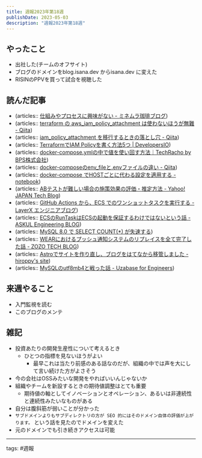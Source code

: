 ```yaml
---
title: 週報2023年第18週
publishDate: 2023-05-03
description: "週報2023年第18週"
---
```


## やったこと

- 出社した(チームのオフサイト)
- ブログのドメインをblog.isana.dev からisana.dev に変えた
- RISINのPPVを買って試合を視聴した

## 読んだ記事

- (articles:: [仕組みやプロセスに興味がない - ミネムラ珈琲ブログ](https://www.minemura-coffee.com/entry/2023/01/24/214808))
- (articles:: [terraform の aws_iam_policy_attachment は使わないほうが無難 - Qiita](https://qiita.com/bilzard/items/8b54c40351e2ff39afa0))
- (articles:: [iam_policy_attachment を移行するときの落とし穴 - Qiita](https://qiita.com/bilzard/items/14d3c5ce7b99daaacc11))
- (articles:: [TerraformでIAM Policyを書く方法5つ | DevelopersIO](https://dev.classmethod.jp/articles/writing-iam-policy-with-terraform/))
- (articles:: [docker-compose.ymlの中で値を使い回す方法｜TechRacho by BPS株式会社](https://techracho.bpsinc.jp/hachi8833/2020_02_07/87447))
- (articles:: [docker-composeのenv_fileと.envファイルの違い - Qiita](https://qiita.com/SolKul/items/989727aeeafcae28ecf7))
- (articles:: [docker-compose でHOSTごとに代わる設定を適用する - notebook](https://swfz.hatenablog.com/entry/2016/08/19/001945?amp=1))
- (articles:: [ABテストが難しい場合の施策効果の評価・推定方法 - Yahoo! JAPAN Tech Blog](https://techblog.yahoo.co.jp/entry/2023032230418127/))
- (articles:: [GitHub Actions から、ECS でのワンショットタスクを実行する - LayerX エンジニアブログ](https://tech.layerx.co.jp/entry/2022/06/08/090000))
- (articles:: [ECSのRunTaskはECSの起動を保証するわけではないという話 - ASKUL Engineering BLOG](https://tech.askul.co.jp/entry/2022/10/06/090000))
- (articles:: [MySQL 8.0 で SELECT COUNT(*) が失速する](https://zenn.dev/hmatsu47/articles/mysql80-count-slowdown))
- (articles:: [WEARにおけるプッシュ通知システムのリプレイスを全て完了した話 - ZOZO TECH BLOG](https://techblog.zozo.com/entry/push-notification-system-replace-finished))
- (articles:: [Astroでサイトを作り直し、ブログをはてなから移管しました - hiroppy's site](https://hiroppy.me/blog/migrate-blog-from-hatena/))
- (articles:: [MySQLのutf8mb4と戦った話 - Uzabase for Engineers](https://tech.uzabase.com/entry/2023/04/28/154927))

## 来週やること

- 入門監視を読む
- このブログのメンテ

## 雑記

- 投資あたりの開発生産性について考えるとき
  - ひとつの指標を見ないほうがよい
    - 最早これは当たり前感のある話なのだが、組織の中では声を大にして言い続けた方がよさそう
- 今の会社はOSSみたいな開発をやればいいんじゃないか
- 組織やチームを新設するときの期待値調整はとても重要
  - 期待値の軸としてイノベーションとオペレーション、あるいは非連続性と連続性みたいなものがある
 - 自分は腹斜筋が弱いことが分かった
 - `サブドメインよりもサブディレクトリの方が SEO 的にはそのドメイン自体の評価が上がります。` という話を見たのでドメインを変えた
- 元のドメインでも引き続きアクセスは可能

---

tags: #週報

